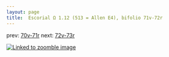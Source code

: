 ```yaml
---
layout: page
title:  Escorial Ω 1.12 (513 = Allen E4), bifolio 71v-72r
---
```


prev: [70v-71r](../70v-71r/) next: [72v-73r](../72v-73r/)



[![Linked to zoomble image](http://www.homermultitext.org/iipsrv?IIIF=/project/homer/pyramidal/deepzoom/hmt/e3bifolio/v1/E3_71v_72r.tif/full/2000,/0/default.jpg)](http://www.homermultitext.org/ict2/?urn=urn:cite2:hmt:e3bifolio.v1:E3_71v_72r)

